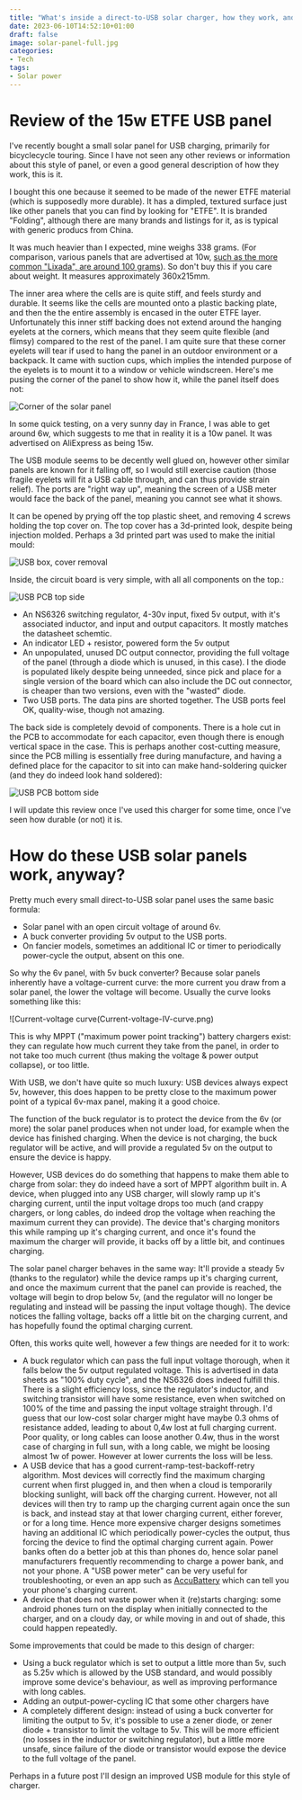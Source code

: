 ```yaml
---
title: "What's inside a direct-to-USB solar charger, how they work, and review of a new 15w ETFE one"
date: 2023-06-10T14:52:10+01:00
draft: false
image: solar-panel-full.jpg
categories:
- Tech
tags:
- Solar power
---
```

# Review of the 15w ETFE USB panel

I've recently bought a small solar panel for USB charging, primarily for bicyclecycle touring. Since I have not seen any other reviews or information about this style of panel, or even a good general description of how they work, this is it.

I bought this one because it seemed to be made of the newer ETFE material (which is supposedly more durable). It has a dimpled, textured surface just like other panels that you can find by looking for "ETFE". It is branded "Folding", although there are many brands and listings for it, as is typical with generic producs from China.

It was much heavier than I expected, mine weighs 338 grams. (For comparison, various panels that are advertised at 10w, [such as the more common "Lixada", are around 100 grams](https://threepointsofthecompass.com/2021/07/31/gear-chat-lightweight-solar-panels/)). So don't buy this if you care about weight. It measures approximately 360x215mm.

The inner area where the cells are is quite stiff, and feels sturdy and durable. It seems like the cells are mounted onto a plastic backing plate, and then the the entire assembly is encased in the outer ETFE layer. Unfortunately this inner stiff backing does not extend around the hanging eyelets at the corners, which means that they seem quite flexible (and flimsy) compared to the rest of the panel. I am quite sure that these corner eyelets will tear if used to hang the panel in an outdoor environment or a backpack. It came with suction cups, which implies the intended purpose of the eyelets is to mount it to a window or vehicle windscreen. Here's me pusing the corner of the panel to show how it, while the panel itself does not:

![Corner of the solar panel](corner.jpg)

In some quick testing, on a very sunny day in France, I was able to get around 6w, which suggests to me that in reality it is a 10w panel. It was advertised on AliExpress as being 15w.

The USB module seems to be decently well glued on, however other similar panels are known for it falling off, so I would still exercise caution (those fragile eyelets will fit a USB cable through, and can thus provide strain relief). The ports are "right way up", meaning the screen of a USB meter would face the back of the panel, meaning you cannot see what it shows.

It can be opened by prying off the top plastic sheet, and removing 4 screws holding the top cover on. The top cover has a 3d-printed look, despite being injection molded. Perhaps a 3d printed part was used to make the initial mould:

![USB box, cover removal](usb-box.jpg)

Inside, the circuit board is very simple, with all all components on the top.: 

![USB PCB top side](board-top.jpg)

* An NS6326 switching regulator, 4-30v input, fixed 5v output, with it's associated inductor, and input and output capacitors. It mostly matches the datasheet schemtic.
* An indicator LED + resistor, powered form the 5v output
* An unpopulated, unused DC output connector, providing the full voltage of the panel (through a diode which is unused, in this case). I the diode is populated likely  despite being unneeded, since pick and place for a single version of the board which can also include the DC out connector, is cheaper than two versions, even with the "wasted" diode.
* Two USB ports. The data pins are shorted together. The USB ports feel OK, quality-wise, though not amazing.

The back side is completely devoid of components. There is a hole cut in the PCB to accommodate for each capacitor, even though there is enough vertical space in the case. This is perhaps another cost-cutting measure, since the PCB milling is essentially free during manufacture, and having a defined place for the capacitor to sit into can make hand-soldering quicker (and they do indeed look hand soldered):

![USB PCB bottom side](board-bottom.jpg)

I will update this review once I've used this charger for some time, once I've seen how durable (or not) it is.

# How do these USB solar panels work, anyway?

Pretty much every small direct-to-USB solar panel uses the same basic formula:

* Solar panel with an open circuit voltage of around 6v.
* A buck converter providing 5v output to the USB ports.
* On fancier models, sometimes an additional IC or timer to periodically power-cycle the output, absent on this one.

So why the 6v panel, with 5v buck converter? Because solar panels inherently have a voltage-current curve: the more current you draw from a solar panel, the lower the voltage will become. Usually the curve looks something like this:

![Current-voltage curve(Current-voltage-IV-curve.png)

This is why MPPT ("maximum power point tracking") battery chargers exist: they can regulate how much current they take from the panel, in order to not take too much current (thus making the voltage & power output collapse), or too little.

With USB, we don't have quite so much luxury: USB devices always expect 5v, however, this does happen to be pretty close to the maximum power point of a typical 6v-max panel, making it a good choice. 

The function of the buck regulator is to protect the device from the 6v (or more) the solar panel produces when not under load, for example when the device has finished charging. When the device is not charging, the buck regulator will be active, and will provide a regulated 5v on the output to ensure the device is happy.

However, USB devices do do something that happens to make them able to charge from solar: they do indeed have a sort of MPPT algorithm built in.  A device, when plugged into any USB charger, will slowly ramp up it's charging current, until the input voltage drops too much (and crappy chargers, or long cables, do indeed drop the voltage when reaching the maximum current they can provide). The device that's charging  monitors this while ramping up it's charging current, and once it's found the maximum the charger will provide, it backs off by a little bit, and continues charging. 

The solar panel charger behaves in the same way: It'll provide a steady 5v (thanks to the regulator) while the device ramps up it's charging current, and once the maximum current that the panel can provide is reached, the voltage will begin to drop below 5v, (and the regulator will no longer be regulating and instead will be passing the input voltage though). The device notices the falling voltage, backs off a little bit on the charging current, and has hopefully found the optimal charging current.

Often, this works quite well, however a few things are needed for it to work:

* A buck regulator which can pass the full input voltage thorough, when it falls below the 5v output regulated voltage. This is advertised in data sheets as "100% duty cycle", and the NS6326 does indeed fulfill this. There is a slight efficiency loss, since the regulator's inductor, and switching transistor will have some resistance, even when switched on 100% of the time and passing the input voltage straight through. I'd guess that our low-cost solar charger might have maybe 0.3 ohms of resistance added, leading to about 0,4w lost at full charging current. Poor quality, or long cables can loose another 0.4w, thus in the worst case of charging in full sun, with a long cable, we might be loosing almost 1w of power. However at lower currents the loss will be less.
* A USB device that has a good current-ramp-test-backoff-retry algorithm. Most devices will correctly find the maximum charging current when first plugged in, and then when a cloud is temporarily blocking sunlight, will back off the charging current. However, not all devices will then try to ramp up the charging current again once the sun is back, and instead stay at that lower charging current, either forever, or for a long time. Hence more expensive charger designs sometimes having an additional IC which periodically power-cycles the output, thus forcing the device to find the optimal charging current again. Power banks often do a better job at this than phones do, hence solar panel manufacturers frequently recommending to charge a power bank, and not your phone. A "USB power meter" can be very useful for troubleshooting, or even an app such as [AccuBattery](https://play.google.com/store/apps/details?id=com.digibites.accubattery) which can tell you your phone's charging current.
* A device that does not waste power when it (re)starts charging: some android phones turn on the display when initially connected to the charger, and on a cloudy day, or while moving in and out of shade, this could happen repeatedly.

Some improvements that could be made to this design of charger: 

* Using a buck regulator which is set to output a little more than 5v, such as 5.25v which is allowed by the USB standard, and would possibly improve some device's behaviour, as well as improving performance with long cables.
* Adding an output-power-cycling IC that some other chargers have
* A completely different design: instead of using a buck converter for limiting the output to 5v, it's possible to use a zener diode, or zener diode + transistor to limit the voltage to 5v. This will be more efficient (no losses in the inductor or switching regulator), but a little more unsafe, since failure of the diode or transistor would expose the device to the full voltage of the panel.

Perhaps in a future post I'll design an improved USB module for this style of charger.
